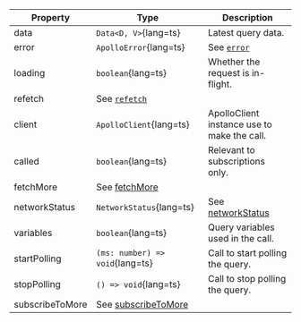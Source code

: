| Property | Type | Description |
| -------- | ---- | ----------- |
| data | `Data<D, V>`{lang=ts} | Latest query data. |
| error | `ApolloError`{lang=ts} | See [`error`](/api/core/interfaces/query/#error) |
| loading | `boolean`{lang=ts} | Whether the request is in-flight. |
| refetch | See [`refetch`](/api/core/interfaces/query/#refetch) |
| client | `ApolloClient`{lang=ts} | ApolloClient instance use to make the call. |
| called | `boolean`{lang=ts} | Relevant to subscriptions only. |
| fetchMore | See [fetchMore](/api/core/interfaces/query/#fetchmore) |
| networkStatus | `NetworkStatus`{lang=ts} | See [networkStatus](/api/core/interfaces/query/#networkstatus) |
| variables | `boolean`{lang=ts} | Query variables used in the call. |
| startPolling | `(ms: number) => void`{lang=ts} | Call to start polling the query. |
| stopPolling | `() => void`{lang=ts} | Call to stop polling the query. |
| subscribeToMore | See [subscribeToMore](/api/core/interfaces/query/#subscribetomore) |
